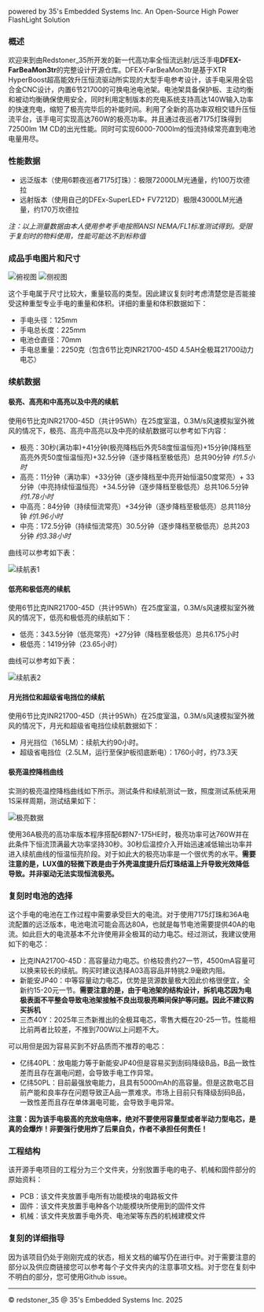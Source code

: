 powered by 35's Embedded Systems Inc. An Open-Source High Power FlashLight Solution                                                                                                                        

### 概述

欢迎来到由Redstoner_35所开发的新一代高功率全恒流远射/远泛手电**DFEX-FarBeaMon3tr**的完整设计开源仓库。DFEX-FarBeaMon3tr是基于XTR HyperBoost超高能效升压恒流驱动所实现的大型手电参考设计，该手电采用全铝合金CNC设计，内置6节21700的可换电池电池架。电池架具备保护板、主动均衡和被动均衡确保使用安全，同时利用定制版本的充电系统支持高达140W输入功率的快速充电，缩短了极亮完毕后的补能时间。利用了全新的高功率双相交错升压恒流平台，该手电可实现高达760W的极亮功率。并且通过夜巡者7175灯珠得到72500lm 1M CD的出光性能。同时可实现6000-7000lm的恒流持续常亮直到电池电量用尽。

### 性能数据

+ 远泛版本（使用6颗夜巡者7175灯珠）：极限72000LM光通量，约100万坎德拉
+ 远射版本（使用自己的DFEx-SuperLED+ FV7212D）极限43000LM光通量，约170万坎德拉

*注：以上测量数据由本人使用参考手电按照ANSI NEMA/FL1标准测试得到。受限于复刻时的物料使用，性能可能达不到标称值*

### 成品手电图片和尺寸

![俯视图](/img/2.PNG)
![侧视图](/img/2.PNG)

这个手电属于尺寸比较大，重量较高的类型。因此建议复刻时考虑清楚您是否能接受这种重型专业手电的重量和体积。详细的重量和体积数据如下：

+ 手电头径：125mm
+ 手电总长度：225mm
+ 电池仓直径：70mm
+ 手电总重量：2250克（包含6节比克INR21700-45D 4.5AH全极耳21700动力电芯）

### 续航数据

#### 极亮、高亮和中高亮以及中亮的续航

使用6节比克INR21700-45D（共计95Wh）在25度室温，0.3M/s风速模拟室外微风的情况下，极亮、高亮中高亮以及中亮的续航数据可以参考如下内容：

+ 极亮：30秒(满功率)+41分钟(极亮降档后外壳58度恒温恒亮)+15分钟(降档至高亮外壳50度恒温恒亮)+32.5分钟（逐步降档至极低亮）总共90分钟 *约1.5小时*
+ 高亮：11分钟（满功率）+33分钟（逐步降档至中亮开始恒温50度常亮）+ 33分钟（中亮持续恒温恒亮）+34.5分钟（逐步降档至极低亮）总共106.5分钟 *约1.78小时*
+ 中高亮：84分钟（持续恒流常亮）+34分钟（逐步降档至极低亮）总共118分钟 *约1.96小时*
+ 中亮：172.5分钟（持续恒流常亮）30.5分钟（逐步降档至极低亮）总共203分钟 *约3.38小时*

曲线可以参考如下表：

![续航表1](/img/%E6%9E%81%E9%AB%98%E4%B8%AD%E9%AB%98%E4%B8%AD%E7%BB%AD%E8%88%AA.PNG)

#### 低亮和极低亮的续航

使用6节比克INR21700-45D（共计95Wh）在25度室温，0.3M/s风速模拟室外微风的情况下，低亮和极低亮的续航如下：

+ 低亮：343.5分钟（低亮常亮）+27分钟（降档至极低亮）总共6.175小时
+ 极低亮：1419分钟（23.65小时）

曲线可以参考如下表：

![续航表2](/img/%E4%BD%8E%E6%9E%81%E4%BD%8E%E7%BB%AD%E8%88%AA.PNG)


#### 月光挡位和超级省电挡位的续航

使用6节比克INR21700-45D（共计95Wh）在25度室温，0.3M/s风速模拟室外微风的情况下，月光和超级省电挡位续航数据如下：

+ 月光挡位（165LM）：续航大约90小时。
+ 超级省电挡位（2.5LM，运行至保护板彻底断电）：1760小时，约73.3天

#### 极亮温控降档曲线

实测的极亮温控降档曲线如下所示。测试条件和续航测试一致，照度测试系统采用1S采样周期，测试结果如下：

![极亮数据](/img/%E6%9E%81%E4%BA%AE%E7%9E%AC%E6%97%B6%E5%80%BC.PNG)

使用36A极亮的高功率版本程序搭配6颗N7-175HE时，极亮功率可达760W并在此条件下恒流顶满最大功率坚持30秒。30秒后温控介入开始迅速减低输出功率并进入续航曲线的恒温恒亮阶段。对于如此大的极亮功率是一个很优秀的水平。**需要注意的是，LUX值的轻微下跌是由于外壳温度提升后灯珠结温上升导致光效降低导致。并非驱动无法实现恒流极亮。**


### 复刻时电池的选择

这个手电的电池在工作过程中需要承受巨大的电流。对于使用7175灯珠和36A电流配置的远泛版本，电池电流可能会高达80A，也就是每节电池需要提供40A的电流。如此巨大的电流基本不允许使用非全极耳的动力电芯。经过测试，我建议使用如下的电芯：

+ 比克INA21700-45D：高容量动力电芯。价格较贵约27一节，4500mA容量可以换来较长的续航。购买时建议选择A03高容品并特挑2.9毫欧内阻。
+ 新能安JP40：中等容量动力电芯，优势是货源数量极大因此价格很便宜，全新约15-20元一节。**需要注意的是，由于电池架的结构设计，拆机电芯因为电极表面不平整会导致电池架接触不良出现极亮瞬间保护等问题。因此不建议购买拆机**
+ 三杰40Y：2025年三杰新推出的全极耳电芯，零售大概在20-25一节。性能相比前两者比较差，不推到700W以上问题不大。

可以用但是因为容易买到不好品质而不推荐的电芯：

+ 亿纬40PL：放电能力等于新能安JP40但是容易买到刮码降级B品，B品一致性差而且存在漏电问题，会导致手电工作异常。
+ 亿纬50PL：目前最强放电能力，且具有5000mAh的高容量。但是这款电芯目前产能和良率存在问题导致正A品一票难求。市场上目前只有降级刮码B品，一致性差而且存在单体漏电可能，会导致手电异常。

**注意：因为该手电极高的充放电倍率，绝对不要使用容量型或者半动力型电芯，是真的会爆炸！非要强行使用炸了后果自负，作者不承担任何责任！**

### 工程结构

该开源手电项目的工程分为三个文件夹，分别放置手电的电子、机械和固件部分的原始资料：

+ PCB：该文件夹放置手电所有功能模块的电路板文件
+ 固件：该文件夹放置手电种各个功能模块所使用到的固件文件
+ 机械：该文件夹放置手电外壳、电池架等东西的机械建模文件

### 复刻的详细指导

因为该项目仍处于刚刚完成的状态，相关文档的编写仍在进行中。对于需要注意的部分以及供应商链接您可以参考每个子文件夹内的注意事项文档。对于您在复刻中不明白的部分，您可使用Github issue。

----------------------------------------------------------------------------------------------------------------------------------
© redstoner_35 @ 35's Embedded Systems Inc.  2025